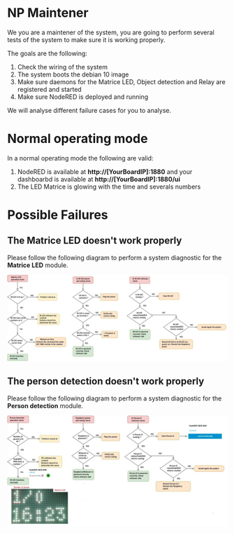 # NP Maintener

We you are a maintener of the system, you are going to perform several tests of the system to make sure it is working properly.

The goals are the following:

1. Check the wiring of the system
2. The system boots the debian 10 image
3. Make sure daemons for the Matrice LED, Object detection and Relay are registered and started
4. Make sure NodeRED is deployed and running

We will analyse different failure cases for you to analyse.

# Normal operating mode

In a normal operating mode the following are valid:

1. NodeRED is available at **http://[YourBoardIP]:1880** and your dashboarbd is available at **http://[YourBoardIP]:1880/ui**
2. The LED Matrice is glowing with the time and severals numbers

# Possible Failures

## The Matrice LED doesn't work properly

Please follow the following diagram to perform a system diagnostic for the **Matrice LED** module.

![Diagnostic TCD](Diagnostic_Matrice_LED.jpg)

## The person detection doesn't work properly

Please follow the following diagram to perform a system diagnostic for the **Person detection** module.

![Diagnostic FC](Diagnostic_Person_D.jpg)
